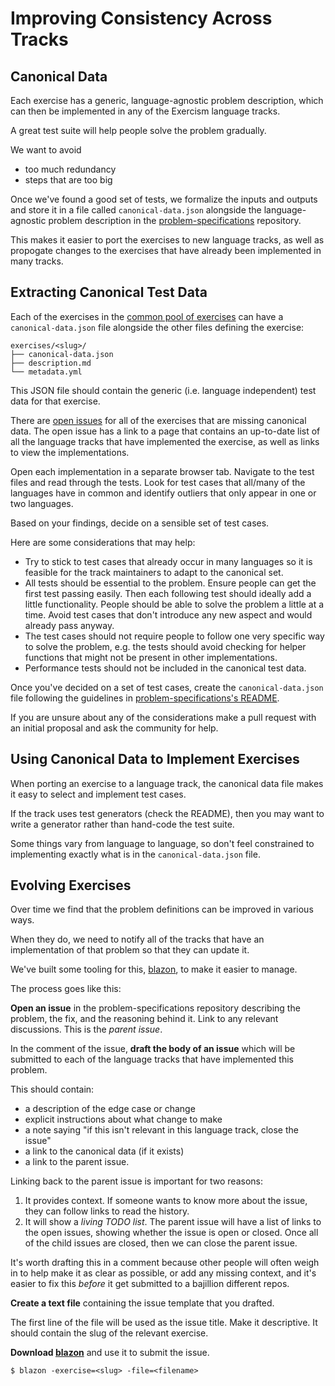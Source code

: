 ﻿# Improving Consistency Across Tracks

[blazon]: https://github.com/exercism/blazon
[problem-specifications]: https://github.com/exercism/problem-specifications/tree/master/exercises

## Canonical Data

Each exercise has a generic, language-agnostic problem description, which
can then be implemented in any of the Exercism language tracks.

A great test suite will help people solve the problem gradually.

We want to avoid

* too much redundancy
* steps that are too big

Once we've found a good set of tests, we formalize the inputs and outputs and
store it in a file called `canonical-data.json` alongside the language-agnostic
problem description in the [problem-specifications][] repository.

This makes it easier to port the exercises to new language tracks, as well as
propogate changes to the exercises that have already been implemented in
many tracks.

## Extracting Canonical Test Data

Each of the exercises in the [common pool of exercises][problem-specifications-exercises] can have a
`canonical-data.json` file alongside the other files defining the exercise:

```
exercises/<slug>/
├── canonical-data.json
├── description.md
└── metadata.yml
```

This JSON file should contain the generic (i.e. language independent) test data for that exercise.

There are [open issues][canonical-data-issues] for all of the exercises that are missing canonical data.
The open issue has a link to a page that contains an up-to-date list of all the language tracks that
have implemented the exercise, as well as links to view the implementations.

Open each implementation in a separate browser tab. Navigate to the test files and read through the tests.
Look for test cases that all/many of the languages have in common and identify outliers that only appear in one or two languages.

Based on your findings, decide on a sensible set of test cases.

Here are some considerations that may help:

* Try to stick to test cases that already occur in many languages so it is feasible for the track maintainers to adapt to the canonical set.
* All tests should be essential to the problem. Ensure people can get the first test passing easily. Then each following test should ideally add a little functionality. People should be able to solve the problem a little at a time. Avoid test cases that don't introduce any new aspect and would already pass anyway.
* The test cases should not require people to follow one very specific way to solve the problem, e.g. the tests should avoid checking for helper functions that might not be present in other implementations.
* Performance tests should not be included in the canonical test data.

Once you've decided on a set of test cases, create the `canonical-data.json` file following the guidelines in [problem-specifications's README][data-format-docs].

If you are unsure about any of the considerations make a pull request with an initial proposal and ask the community for help.

## Using Canonical Data to Implement Exercises

When porting an exercise to a language track, the canonical data file
makes it easy to select and implement test cases.

If the track uses test generators (check the README), then you may want to
write a generator rather than hand-code the test suite.

Some things vary from language to language, so don't feel constrained
to implementing exactly what is in the `canonical-data.json` file.

## Evolving Exercises

Over time we find that the problem definitions can be improved in various ways.

When they do, we need to notify all of the tracks that have an implementation
of that problem so that they can update it.

We've built some tooling for this, [blazon][blazon], to make it easier to manage.

The process goes like this:

**Open an issue** in the problem-specifications repository describing the problem, the fix,
and the reasoning behind it. Link to any relevant discussions. This is the _parent
issue_.

In the comment of the issue, **draft the body of an issue** which will be
submitted to each of the language tracks that have implemented this problem.

This should contain:

- a description of the edge case or change
- explicit instructions about what change to make
- a note saying "if this isn't relevant in this language track, close the
  issue"
- a link to the canonical data (if it exists)
- a link to the parent issue.

Linking back to the parent issue is important for two reasons:

1. It provides context. If someone wants to know more about the issue,
   they can follow links to read the history.
2. It will show a _living TODO list_. The parent issue will have a list
   of links to the open issues, showing whether the issue is open or
   closed. Once all of the child issues are closed, then we can
   close the parent issue.

It's worth drafting this in a comment because other people will often weigh in
to help make it as clear as possible, or add any missing context, and it's
easier to fix this _before_ it get submitted to a bajillion different repos.

**Create a text file** containing the issue template that you drafted.

The first line of the file will be used as the issue title. Make it
descriptive. It should contain the slug of the relevant exercise.

**Download [blazon][blazon]** and use it to submit the issue.

    $ blazon -exercise=<slug> -file=<filename>


[problem-specifications-exercises]: https://github.com/exercism/problem-specifications/tree/master/exercises
[canonical-data-issues]: https://github.com/exercism/problem-specifications/issues?utf8=%E2%9C%93&q=is%3Aissue%20is%3Aopen%20label%3A%22cross-track%20consistency%22%20canonical-data.json
[data-format-docs]: https://github.com/exercism/problem-specifications#test-data-format-canonical-datajson
